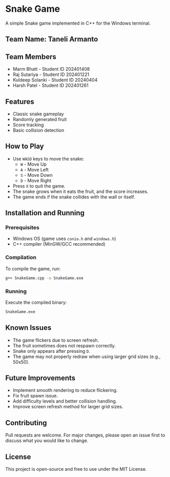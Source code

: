 # Snake Game

A simple Snake game implemented in C++ for the Windows terminal.

## Team Name: Taneli Armanto
## Team Members
- Marm Bhatt - Student ID 202401408
- Raj Sutariya - Student ID 202401221
- Kuldeep Solanki - Student ID 20240404
- Harsh Patel - Student ID 202401261

## Features
- Classic snake gameplay
- Randomly generated fruit
- Score tracking
- Basic collision detection

## How to Play
- Use `WASD` keys to move the snake:
  - `W` - Move Up
  - `A` - Move Left
  - `S` - Move Down
  - `D` - Move Right
- Press `X` to quit the game.
- The snake grows when it eats the fruit, and the score increases.
- The game ends if the snake collides with the wall or itself.

## Installation and Running
### Prerequisites
- Windows OS (game uses `conio.h` and `windows.h`)
- C++ compiler (MinGW/GCC recommended)

### Compilation
To compile the game, run:
```sh
g++ SnakeGame.cpp -o SnakeGame.exe
```

### Running
Execute the compiled binary:
```sh
SnakeGame.exe
```

## Known Issues
- The game flickers due to screen refresh.
- The fruit sometimes does not respawn correctly.
- Snake only appears after pressing `D`.
- The game may not properly redraw when using larger grid sizes (e.g., 50x50).

## Future Improvements
- Implement smooth rendering to reduce flickering.
- Fix fruit spawn issue.
- Add difficulty levels and better collision handling.
- Improve screen refresh method for larger grid sizes.

## Contributing
Pull requests are welcome. For major changes, please open an issue first to discuss what you would like to change.

## License
This project is open-source and free to use under the MIT License.

